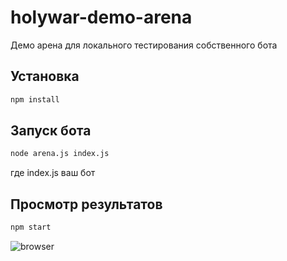 # holywar-demo-arena

Демо арена для локального тестирования собственного бота

## Установка

```bash
npm install
```

## Запуск бота

```bash
node arena.js index.js
```

где index.js ваш бот

## Просмотр результатов

```bash
npm start
```

![browser](https://i.imgur.com/jJXZFRv.png)
